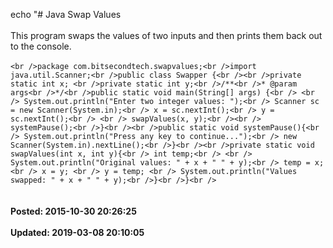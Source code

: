 echo "# Java Swap Values<br /><br />This program swaps the values of two inputs and then prints them back out to the console.<br /><br />```<br />package com.bitsecondtech.swapvalues;<br />import java.util.Scanner;<br />public class Swapper {<br /><br />private static int x; <br />private static int y;<br />/**<br />* @param args<br />*/<br />public static void main(String[] args) {<br /> <br /> System.out.println("Enter two integer values: ");<br /> Scanner sc = new Scanner(System.in);<br /> x = sc.nextInt();<br /> y = sc.nextInt();<br /> <br /> swapValues(x, y);<br /><br /> systemPause();<br />}<br /><br />public static void systemPause(){<br /> System.out.println("Press any key to continue...");<br /> new Scanner(System.in).nextLine();<br />}<br /><br />private static void swapValues(int x, int y){<br /> int temp;<br /> <br /> System.out.println("Original values: " + x + " " + y);<br /> temp = x;<br /> x = y; <br /> y = temp; <br /> System.out.println("Values swapped: " + x + " " + y);<br />}<br />}<br />```<br /><br /><br />**Posted: 2015-10-30 20:26:25**<br /><br />**Updated: 2019-03-08 20:10:05**<br /><br />

